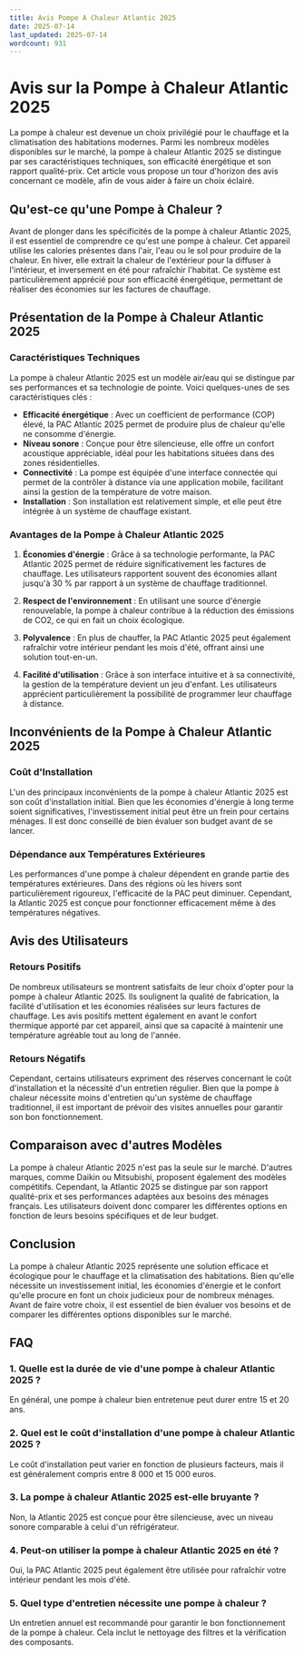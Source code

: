 ```yaml
---
title: Avis Pompe A Chaleur Atlantic 2025
date: 2025-07-14
last_updated: 2025-07-14
wordcount: 931
---
```


# Avis sur la Pompe à Chaleur Atlantic 2025

La pompe à chaleur est devenue un choix privilégié pour le chauffage et la climatisation des habitations modernes. Parmi les nombreux modèles disponibles sur le marché, la pompe à chaleur Atlantic 2025 se distingue par ses caractéristiques techniques, son efficacité énergétique et son rapport qualité-prix. Cet article vous propose un tour d'horizon des avis concernant ce modèle, afin de vous aider à faire un choix éclairé.

## Qu'est-ce qu'une Pompe à Chaleur ?

Avant de plonger dans les spécificités de la pompe à chaleur Atlantic 2025, il est essentiel de comprendre ce qu'est une pompe à chaleur. Cet appareil utilise les calories présentes dans l'air, l'eau ou le sol pour produire de la chaleur. En hiver, elle extrait la chaleur de l'extérieur pour la diffuser à l'intérieur, et inversement en été pour rafraîchir l'habitat. Ce système est particulièrement apprécié pour son efficacité énergétique, permettant de réaliser des économies sur les factures de chauffage.

## Présentation de la Pompe à Chaleur Atlantic 2025

### Caractéristiques Techniques

La pompe à chaleur Atlantic 2025 est un modèle air/eau qui se distingue par ses performances et sa technologie de pointe. Voici quelques-unes de ses caractéristiques clés :

- **Efficacité énergétique** : Avec un coefficient de performance (COP) élevé, la PAC Atlantic 2025 permet de produire plus de chaleur qu'elle ne consomme d'énergie.
- **Niveau sonore** : Conçue pour être silencieuse, elle offre un confort acoustique appréciable, idéal pour les habitations situées dans des zones résidentielles.
- **Connectivité** : La pompe est équipée d'une interface connectée qui permet de la contrôler à distance via une application mobile, facilitant ainsi la gestion de la température de votre maison.
- **Installation** : Son installation est relativement simple, et elle peut être intégrée à un système de chauffage existant.

### Avantages de la Pompe à Chaleur Atlantic 2025

1. **Économies d'énergie** : Grâce à sa technologie performante, la PAC Atlantic 2025 permet de réduire significativement les factures de chauffage. Les utilisateurs rapportent souvent des économies allant jusqu'à 30 % par rapport à un système de chauffage traditionnel.

2. **Respect de l'environnement** : En utilisant une source d'énergie renouvelable, la pompe à chaleur contribue à la réduction des émissions de CO2, ce qui en fait un choix écologique.

3. **Polyvalence** : En plus de chauffer, la PAC Atlantic 2025 peut également rafraîchir votre intérieur pendant les mois d'été, offrant ainsi une solution tout-en-un.

4. **Facilité d'utilisation** : Grâce à son interface intuitive et à sa connectivité, la gestion de la température devient un jeu d'enfant. Les utilisateurs apprécient particulièrement la possibilité de programmer leur chauffage à distance.

## Inconvénients de la Pompe à Chaleur Atlantic 2025

### Coût d'Installation

L'un des principaux inconvénients de la pompe à chaleur Atlantic 2025 est son coût d'installation initial. Bien que les économies d'énergie à long terme soient significatives, l'investissement initial peut être un frein pour certains ménages. Il est donc conseillé de bien évaluer son budget avant de se lancer.

### Dépendance aux Températures Extérieures

Les performances d'une pompe à chaleur dépendent en grande partie des températures extérieures. Dans des régions où les hivers sont particulièrement rigoureux, l'efficacité de la PAC peut diminuer. Cependant, la Atlantic 2025 est conçue pour fonctionner efficacement même à des températures négatives.

## Avis des Utilisateurs

### Retours Positifs

De nombreux utilisateurs se montrent satisfaits de leur choix d'opter pour la pompe à chaleur Atlantic 2025. Ils soulignent la qualité de fabrication, la facilité d'utilisation et les économies réalisées sur leurs factures de chauffage. Les avis positifs mettent également en avant le confort thermique apporté par cet appareil, ainsi que sa capacité à maintenir une température agréable tout au long de l'année.

### Retours Négatifs

Cependant, certains utilisateurs expriment des réserves concernant le coût d'installation et la nécessité d'un entretien régulier. Bien que la pompe à chaleur nécessite moins d'entretien qu'un système de chauffage traditionnel, il est important de prévoir des visites annuelles pour garantir son bon fonctionnement.

## Comparaison avec d'autres Modèles

La pompe à chaleur Atlantic 2025 n'est pas la seule sur le marché. D'autres marques, comme Daikin ou Mitsubishi, proposent également des modèles compétitifs. Cependant, la Atlantic 2025 se distingue par son rapport qualité-prix et ses performances adaptées aux besoins des ménages français. Les utilisateurs doivent donc comparer les différentes options en fonction de leurs besoins spécifiques et de leur budget.

## Conclusion

La pompe à chaleur Atlantic 2025 représente une solution efficace et écologique pour le chauffage et la climatisation des habitations. Bien qu'elle nécessite un investissement initial, les économies d'énergie et le confort qu'elle procure en font un choix judicieux pour de nombreux ménages. Avant de faire votre choix, il est essentiel de bien évaluer vos besoins et de comparer les différentes options disponibles sur le marché.

## FAQ

### 1. Quelle est la durée de vie d'une pompe à chaleur Atlantic 2025 ?

En général, une pompe à chaleur bien entretenue peut durer entre 15 et 20 ans.

### 2. Quel est le coût d'installation d'une pompe à chaleur Atlantic 2025 ?

Le coût d'installation peut varier en fonction de plusieurs facteurs, mais il est généralement compris entre 8 000 et 15 000 euros.

### 3. La pompe à chaleur Atlantic 2025 est-elle bruyante ?

Non, la Atlantic 2025 est conçue pour être silencieuse, avec un niveau sonore comparable à celui d'un réfrigérateur.

### 4. Peut-on utiliser la pompe à chaleur Atlantic 2025 en été ?

Oui, la PAC Atlantic 2025 peut également être utilisée pour rafraîchir votre intérieur pendant les mois d'été.

### 5. Quel type d'entretien nécessite une pompe à chaleur ?

Un entretien annuel est recommandé pour garantir le bon fonctionnement de la pompe à chaleur. Cela inclut le nettoyage des filtres et la vérification des composants.